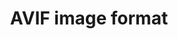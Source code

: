 ---
title: "AVIF image format"
description: "A modern image format based on the AV1 video format."
category: image
keywords: image,img,AVIF
tags: performance
last_test_date: "2021-05-14"
test_url: "/tests/images.html"
test_results_url: "https://app.emailonacid.com/app/acidtest/d69Dg0BGvV5zAiHI1fjKX6BDulsODM8eYdKO9QVxlNuUL/list"
stats: {
  apple-mail: {
    macos: {
      "11": "n",
      "12": "n",
      "13": "n"
    },
    ios: {
      "11": "n",
      "12": "n",
      "13": "n",
      "14": "n"
    }
  },
  gmail: {
    desktop-webmail: {
      "2021-01": "n"
    },
    ios: {
      "2021-01": "n"
    },
    android: {
      "2021-01": "n"
    },
    mobile-webmail: {
      "2021-01": "n"
    }
  },
  orange: {
    desktop-webmail: {
      "2021-01":"y #1"
    },
    ios: {
      "2021-01":"n"
    },
    android: {
      "2021-05":"y"
    }
  },
  outlook: {
    windows: {
      "2007": "n",
      "2010": "n",
      "2013": "n",
      "2016": "n",
      "2019": "n"
    },
    windows-mail: {
      "2021-01": "n"
    },
    macos: {
      "2021-01": "n"
    },
    outlook-com: {
      "2021-01": "y #1"
    },
    ios: {
      "2021-01": "n"
    },
    android: {
      "4.2116.0": "y #1"
    }
  },
  yahoo: {
    desktop-webmail: {
      "2021-01": "y #1"
    },
    ios: {
      "2021-01": "n"
    },
    android: {
      "6.27": "y #1"
    }
  },
  aol: {
    desktop-webmail: {
      "2021-01": "y #1"
    },
    ios: {
      "2021-01": "n"
    },
    android: {
      "2021-05": "y #1"
    }
  },
  samsung-email: {
    android: {
      "6.1.31.2": "n"
    }
  },
  sfr: {
    desktop-webmail: {
      "2021-01":"y #1"
    },
    ios: {
      "2021-01":"n"
    },
    android: {
      "2021-05":"y #1"
    }
  },
  thunderbird: {
    macos: {
      "78.10": "n"
    }
  },
  protonmail: {
    desktop-webmail: {
      "2021-01":"y #1"
    },
    ios: {
      "2021-05":"n"
    },
    android: {
      "2021-01":"y #1"
    }
  },
  hey: {
    desktop-webmail: {
      "2021-05":"n"
    }
  },
  mail-ru: {
    desktop-webmail: {
      "2021-01":"n"
    }
  },
  fastmail: {
    desktop-webmail: {
      "2021-07": "n"
    }
  },
  laposte: {
    desktop-webmail: {
      "2021-08": "y"
    }
  },
  gmx: {
    desktop-webmail: {
        "2022-09": "n"
    },
    ios: {
        "2022-09":"n"
    },
    android: {
        "2022-09":"n"
    }
  },
  web-de: {
    desktop-webmail: {
        "2022-09": "n"
    },
    ios: {
        "2022-09":"n"
    },
    android: {
        "2022-09":"n"
    }
  },
  ionos-1and1: {
    desktop-webmail: {
        "2022-09": "n"
    },
    android: {
        "2022-09":"n"
    }
  }
}
notes_by_num: {
  "1": "Support depends on browser and operating system support."
}
links: {
  "Can I use: AVIF image format":"https://caniuse.com/avif",
  "MDN: Image file type and format guide":"https://developer.mozilla.org/en-US/docs/Web/Media/Formats/Image_types",
  "avif.io: a free AVIF converter by Justin Schmitz and Niksa Sporin":"https://avif.io/"
}
---